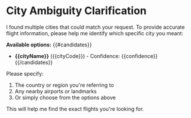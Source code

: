 # City Ambiguity Clarification

I found multiple cities that could match your request. To provide accurate flight information, please help me identify which specific city you meant:

**Available options:**
{{#candidates}}
- **{{cityName}}** ({{cityCode}}) - Confidence: {{confidence}}
{{/candidates}}

Please specify:
1. The country or region you're referring to
2. Any nearby airports or landmarks
3. Or simply choose from the options above

This will help me find the exact flights you're looking for.
